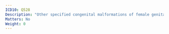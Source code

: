 ```yaml
---
ICD10: Q528
Description: "Other specified congenital malformations of female genitalia"
Matters: No
Weight: 0
---
```

